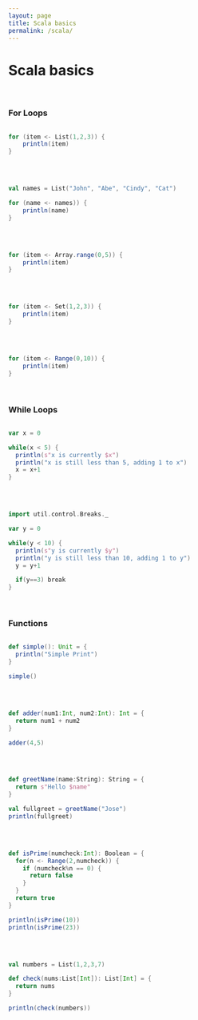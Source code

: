 ```yaml
---
layout: page
title: Scala basics
permalink: /scala/
---
```


# Scala basics

<br/>

### For Loops

```scala

for (item <- List(1,2,3)) {
    println(item)
}

```

<br/>

```scala

val names = List("John", "Abe", "Cindy", "Cat")

for (name <- names)) {
    println(name)
}

```

<br/>


```scala

for (item <- Array.range(0,5)) {
    println(item)
}

```

<br/>


```scala

for (item <- Set(1,2,3)) {
    println(item)
}

```


<br/>


```scala

for (item <- Range(0,10)) {
    println(item)
}

```

<br/>

### While Loops

```scala

var x = 0

while(x < 5) {
  println(s"x is currently $x")
  println("x is still less than 5, adding 1 to x")
  x = x+1
}

```


<br/>


```scala

import util.control.Breaks._

var y = 0

while(y < 10) {
  println(s"y is currently $y")
  println("y is still less than 10, adding 1 to y")
  y = y+1

  if(y==3) break
}

```

<br/>

### Functions

```scala

def simple(): Unit = {
  println("Simple Print")
}

simple()

```

<br/>

```scala

def adder(num1:Int, num2:Int): Int = {
  return num1 + num2
}

adder(4,5)

```

<br/>

```scala

def greetName(name:String): String = {
  return s"Hello $name"
}

val fullgreet = greetName("Jose")
println(fullgreet)

```


<br/>

```scala

def isPrime(numcheck:Int): Boolean = {
  for(n <- Range(2,numcheck)) {
    if (numcheck%n == 0) {
      return false
    }
  }
  return true
}

println(isPrime(10))
println(isPrime(23))

```


<br/>

```scala

val numbers = List(1,2,3,7)

def check(nums:List[Int]): List[Int] = {
  return nums
}

println(check(numbers))

```